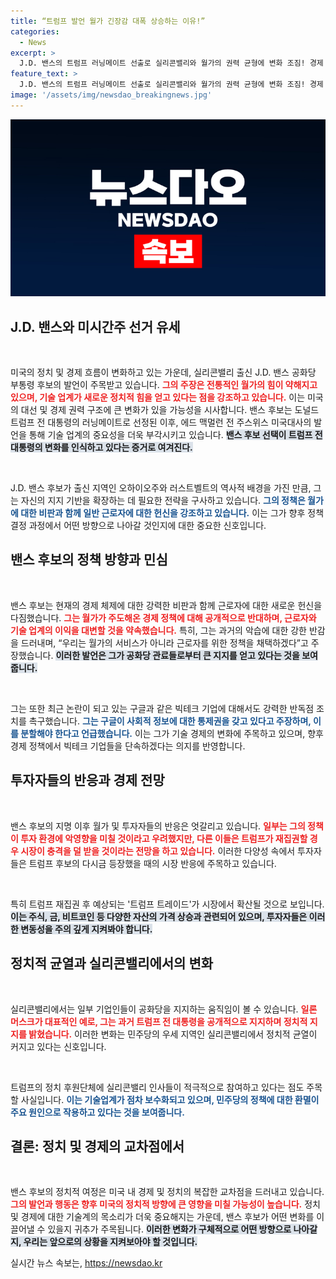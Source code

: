 ```yaml
---
title: “트럼프 발언 월가 긴장감 대폭 상승하는 이유!”
categories:
  - News
excerpt: >
  J.D. 밴스의 트럼프 러닝메이트 선출로 실리콘밸리와 월가의 권력 균형에 변화 조짐! 경제 불확실성이 커지는 가운데, 밴스의 노동자 중심 정책에 대한 기대와 우려가 교차하고 있다. 금융시장에서 의견이 엇갈리는 이 시점, 클릭해서 더 알아보세요!
feature_text: >
  J.D. 밴스의 트럼프 러닝메이트 선출로 실리콘밸리와 월가의 권력 균형에 변화 조짐! 경제 불확실성이 커지는 가운데, 밴스의 노동자 중심 정책에 대한 기대와 우려가 교차하고 있다. 금융시장에서 의견이 엇갈리는 이 시점, 클릭해서 더 알아보세요!
image: '/assets/img/newsdao_breakingnews.jpg'
---
```


<p><img src="/assets/img/newsdao_breakingnews.jpg" alt="pcversion 속보" /></p>

<h2 data-ke-size="size26">J.D. 밴스와 미시간주 선거 유세</h2>

<p data-ke-size="size16">&nbsp;</p>  

<p>미국의 정치 및 경제 흐름이 변화하고 있는 가운데, 실리콘밸리 출신 J.D. 밴스 공화당 부통령 후보의 발언이 주목받고 있습니다. <b><span style="color: #ee2323;">그의 주장은 전통적인 월가의 힘이 약해지고 있으며, 기술 업계가 새로운 정치적 힘을 얻고 있다는 점을 강조하고 있습니다.</span></b> 이는 미국의 대선 및 경제 권력 구조에 큰 변화가 있을 가능성을 시사합니다. 밴스 후보는 도널드 트럼프 전 대통령의 러닝메이트로 선정된 이후, 에드 맥멀런 전 주스위스 미국대사의 발언을 통해 기술 업계의 중요성을 더욱 부각시키고 있습니다. <b><span style="background-color: #21538527;">밴스 후보 선택이 트럼프 전 대통령의 변화를 인식하고 있다는 증거로 여겨진다.</span></b> </p>

<p data-ke-size="size16">&nbsp;</p>  

<p>J.D. 밴스 후보가 출신 지역인 오하이오주와 러스트벨트의 역사적 배경을 가진 만큼, 그는 자신의 지지 기반을 확장하는 데 필요한 전략을 구사하고 있습니다. <b><span style="color: #1a5490;">그의 정책은 월가에 대한 비판과 함께 일반 근로자에 대한 헌신을 강조하고 있습니다.</span></b> 이는 그가 향후 정책 결정 과정에서 어떤 방향으로 나아갈 것인지에 대한 중요한 신호입니다.</p>

<h2 data-ke-size="size26">밴스 후보의 정책 방향과 민심</h2>

<p data-ke-size="size16">&nbsp;</p>  

<p>밴스 후보는 현재의 경제 체제에 대한 강력한 비판과 함께 근로자에 대한 새로운 헌신을 다짐했습니다. <b><span style="color: #ee2323;">그는 월가가 주도해온 경제 정책에 대해 공개적으로 반대하며, 근로자와 기술 업계의 이익을 대변할 것을 약속했습니다.</span></b> 특히, 그는 과거의 악습에 대한 강한 반감을 드러내며, “우리는 월가의 서비스가 아니라 근로자를 위한 정책을 채택하겠다”고 주장했습니다. <b><span style="background-color: #21538527;">이러한 발언은 그가 공화당 관료들로부터 큰 지지를 얻고 있다는 것을 보여줍니다.</span></b></p>

<p data-ke-size="size16">&nbsp;</p>  

<p>그는 또한 최근 논란이 되고 있는 구글과 같은 빅테크 기업에 대해서도 강력한 반독점 조치를 촉구했습니다. <b><span style="color: #1a5490;">그는 구글이 사회적 정보에 대한 통제권을 갖고 있다고 주장하며, 이를 분할해야 한다고 언급했습니다.</span></b> 이는 그가 기술 경제의 변화에 주목하고 있으며, 향후 경제 정책에서 빅테크 기업들을 단속하겠다는 의지를 반영합니다.</p>

<h2 data-ke-size="size26">투자자들의 반응과 경제 전망</h2>

<p data-ke-size="size16">&nbsp;</p>  

<p>밴스 후보의 지명 이후 월가 및 투자자들의 반응은 엇갈리고 있습니다. <b><span style="color: #ee2323;">일부는 그의 정책이 투자 환경에 악영향을 미칠 것이라고 우려했지만, 다른 이들은 트럼프가 재집권할 경우 시장이 충격을 덜 받을 것이라는 전망을 하고 있습니다.</span></b> 이러한 다양성 속에서 투자자들은 트럼프 후보의 다시금 등장했을 때의 시장 반응에 주목하고 있습니다. </p>

<p data-ke-size="size16">&nbsp;</p>  

<p>특히 트럼프 재집권 후 예상되는 '트럼프 트레이드'가 시장에서 확산될 것으로 보입니다. <b><span style="background-color: #21538527;">이는 주식, 금, 비트코인 등 다양한 자산의 가격 상승과 관련되어 있으며, 투자자들은 이러한 변동성을 주의 깊게 지켜봐야 합니다.</span></b> </p>

<h2 data-ke-size="size26">정치적 균열과 실리콘밸리에서의 변화</h2>

<p data-ke-size="size16">&nbsp;</p>  

<p>실리콘밸리에서는 일부 기업인들이 공화당을 지지하는 움직임이 볼 수 있습니다. <b><span style="color: #ee2323;">일론 머스크가 대표적인 예로, 그는 과거 트럼프 전 대통령을 공개적으로 지지하며 정치적 지지를 밝혔습니다.</span></b> 이러한 변화는 민주당의 우세 지역인 실리콘밸리에서 정치적 균열이 커지고 있다는 신호입니다. </p>

<p data-ke-size="size16">&nbsp;</p>  

<p>트럼프의 정치 후원단체에 실리콘밸리 인사들이 적극적으로 참여하고 있다는 점도 주목할 사실입니다. <b><span style="color: #1a5490;">이는 기술업계가 점차 보수화되고 있으며, 민주당의 정책에 대한 환멸이 주요 원인으로 작용하고 있다는 것을 보여줍니다.</span></b> </p>

<h2 data-ke-size="size26">결론: 정치 및 경제의 교차점에서</h2>

<p data-ke-size="size16">&nbsp;</p>  

<p>밴스 후보의 정치적 여정은 미국 내 경제 및 정치의 복잡한 교차점을 드러내고 있습니다. <b><span style="color: #ee2323;">그의 발언과 행동은 향후 미국의 정치적 방향에 큰 영향을 미칠 가능성이 높습니다.</span></b> 정치 및 경제에 대한 기술계의 목소리가 더욱 중요해지는 가운데, 밴스 후보가 어떤 변화를 이끌어낼 수 있을지 귀추가 주목됩니다. <b><span style="background-color: #21538527;">이러한 변화가 구체적으로 어떤 방향으로 나아갈지, 우리는 앞으로의 상황을 지켜보아야 할 것입니다.</span></b></p>
실시간 뉴스 속보는, <a href="https://newsdao.kr" rel="dofollow">https://newsdao.kr</a>


